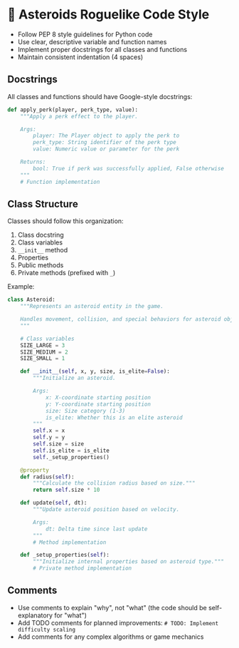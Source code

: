# 🧼 Asteroids Roguelike Code Style

- Follow PEP 8 style guidelines for Python code
- Use clear, descriptive variable and function names
- Implement proper docstrings for all classes and functions
- Maintain consistent indentation (4 spaces)

## Docstrings

All classes and functions should have Google-style docstrings:

```python
def apply_perk(player, perk_type, value):
    """Apply a perk effect to the player.

    Args:
        player: The Player object to apply the perk to
        perk_type: String identifier of the perk type
        value: Numeric value or parameter for the perk

    Returns:
        bool: True if perk was successfully applied, False otherwise
    """
    # Function implementation
```

## Class Structure

Classes should follow this organization:

1. Class docstring
2. Class variables
3. `__init__` method
4. Properties
5. Public methods
6. Private methods (prefixed with `_`)

Example:

```python
class Asteroid:
    """Represents an asteroid entity in the game.

    Handles movement, collision, and special behaviors for asteroid objects.
    """

    # Class variables
    SIZE_LARGE = 3
    SIZE_MEDIUM = 2
    SIZE_SMALL = 1

    def __init__(self, x, y, size, is_elite=False):
        """Initialize an asteroid.

        Args:
            x: X-coordinate starting position
            y: Y-coordinate starting position
            size: Size category (1-3)
            is_elite: Whether this is an elite asteroid
        """
        self.x = x
        self.y = y
        self.size = size
        self.is_elite = is_elite
        self._setup_properties()

    @property
    def radius(self):
        """Calculate the collision radius based on size."""
        return self.size * 10

    def update(self, dt):
        """Update asteroid position based on velocity.

        Args:
            dt: Delta time since last update
        """
        # Method implementation

    def _setup_properties(self):
        """Initialize internal properties based on asteroid type."""
        # Private method implementation
```

## Comments

- Use comments to explain "why", not "what" (the code should be self-explanatory for "what")
- Add TODO comments for planned improvements: `# TODO: Implement difficulty scaling`
- Add comments for any complex algorithms or game mechanics
